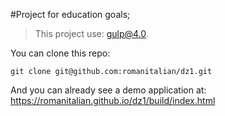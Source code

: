 #Project for education goals; 
> This project use: gulp@4.0.

You can clone this repo:
```
git clone git@github.com:romanitalian/dz1.git
```

And you can already see a demo application at:
https://romanitalian.github.io/dz1/build/index.html